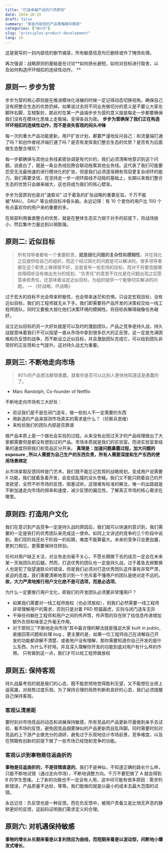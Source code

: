 ```yaml
---
title: "打造卓越产品的六项原则"
date: 2024-10-15
draft: false
summary: "来自内部信的产品策略精华摘录"
categories: ["Work"]
slug: "principles-product-development"
lang: zh
---
```



这是我写的一封内部信的删节摘录，所有敏感信息均已删除或作了掩饰处理。

再次强调：战略原则的基础是在讨论**如何扬长避短，如何对目标进行取舍，以及如何构造环环相扣的连续性动作。 **

## 原则一: 步步为营

步步为营的核心原则是在推进模块化进展的时候一定记得动态切换视角，确保自己没有把整合生态的优势扔掉。如果说过去将不同业务做切分的意义是不要让大家左脚拌右脚，互相掣肘，那此时在某一产品端步步为营的意义就是每走一步都要确保我们没有在模块化思维上走极端，变得各自为政。 **步步为营确保了我们正在构造环环相扣的连续性动作，而不是丧失客观的闷头冲锋**

每一次的重大产品功能更新，用户扩张计划，都要严谨地反问自己：和流量端打通了吗？和创作者经济端打通了吗？是否有发挥我们整合生态的优势？是否有为后面做生态整合埋坑？

每一步都确保与其他业务线紧密协调是有代价的，我们必须清晰地意识到这个问题。说直白了，就是一条业务线拉胯会联动拖累其他业务线。这代表了我们可能要忍受无法最快速的进行模块化的扩张，但是我们必须逐渐拥有驾驭更复杂闭环的能力。我们需要坚信，在坚持走一步一闭环路线不动摇的基础上，长期以来我们整合生态的优势只会越来越大，这也将成为我们的核心壁垒。

步步为营原则也是对"速胜论" 过于着急的扩张战略的重要反驳。千万不能被"MAU， DAU" 等业绩目标冲昏头脑。永远记得：有 10 个爱你的用户比 100 个有点喜欢你的用户来的重要的多。

在局部利用垂直整合的优势，就是在整体生态实力弱于对手的前提下，将战场放小，然后集中力量达到以弱胜强。

## 原则二: 近似目标

> 所有领导者都有一个重要职责，**就是弱化问题的复杂性和模糊性**，并在简化之后提供给自己的组织，而这个经过简化的问题是可以解决的。很多领导者都在这个职责上做得很不好，总是宣布一些宏伟的目标，而对于将要克服哪些障碍却没有做出充分的规划。"负责任"的意思不仅仅是在问题出现之后愿意承担责任，还意味着设定近似目标，为组织提供一个能够切实解决的问题。
— 《好战略，坏战略》
> 

过于宏大的目标不光会带来积极性，也会带来迷茫和恐惧。只设定宏观目标，没有近似目标，我们的工程师就无从下手。我们即需要将产品开发的决策权交给一线工程师团队，同时又要极大弱化他们决策环境的模糊性。将目标拆解得越像任务越好。

设立近似目标的另一大好处就是可以及时的激励团队。产品之竞争是持久战，持久战就意味着我们不可以指望一直从市场中拿到很多巨大的正反馈，这一定是充满困难和负反馈的战争，而不断设立近似目标，并且激励团队完成它，可以给到团队非常好的正反馈和士气提升。这对持久战尤为重要。

## 原则三: 不断地走向市场

> 90%的产品想法都很愚蠢，就看你是否可以比别人更快地知道这是愚蠢的了。
- Marc Randolph, Co-founder of Netflix
> 

不断地走向市场有三大好处：

- 验证我们是不是在闭门造车，做一些别人不一定需要的东西
- 用新造的产品来探测市场真实的需求是什么？（侦察兵思维）
- 来检验我们的团队内部是否靠谱

做产品本质上是一个做社会实验的过程。从来没有出现过天才的产品经理做出了大家都需要但是都没有想到过的产品。市场本质就是我们的实验室。而进实验室拿结果的速度将把我们和竞品区分开来。 **真理是：加速问题暴露过程，加大问题的 exposure , 所以人需要为自己生产的东西负责，所有人需要深度和生产东西的使用场景绑定**

从市场拿取反馈同样是门艺术。我们既不能忘记宏观的战略规划，变成用户说需要 X 功能，我们就着急着开发，会变成乱撞的没头苍蝇。我们又不能只顾着自己的开发欲望，全然不听市场的反馈，阻塞试听。这很难有标准的解法，唯一的出路就是不断加速走向市场的频率和速度，减少反馈的偏见性，了解真正市场的核心需求在哪里。

## 原则四: 打造用户文化

我们在意识到产品竞争一定是持久战的原因后，我们就可以快速的意识到，我们需要的一定是铁打的优秀团队来完成这一使命。如同上文讲述的竞争的三个阶段中说到，我们现阶段还处于阶段一的前期，难度不能算最大。未来的竞争只会更血腥，更刺刀相见，更需要保持住拼劲。

任何对用户缺乏关注，对业务走向毫不关心，不愿长期做下去的成员一定会在未来某一天拖团队的后腿。然而，打造优秀的团队也一定是持久战，过于着急去频繁换人也是犯了指望速胜论的错误，但是我们必须对打造优秀团队这件事有非常严肃，紧迫的态度。我们需要清晰地意识到一个充斥着不懂用户的团队是绝对走不远的。 **故，大力严肃地推行用户文化绝不是可选项，而是必选项**。

为什么一定要推行用户文化，即我们的开发团队必须要非常懂用户？

- 如果我们需要对一线工程师放权（也必须放权），则我们必然需要一线工程师非常理解用户的需求，否则只是对着 PRD 照猫画虎，实则与闭门造车无异
- 干掉任何躺在工程师和用户之间的传声筒，传声筒的存在除了给信息传递增加额外负担和噪音之外毫无作用。
- 对于原则三"不断地走向市场"其中最合理的解法就是强迫大家 built in public, 直接回答问题和处理 bug ，更主要的是，如果一位工程师自己在讲解自己开发的功能都讲解不清楚，或者用户没有理解，那你需要知道你自己开发的是什么东西，为什么不好用。并且深入理解你开发的功能到底对用户有什么样的作用。 只有做到这一点，我们才可以给工程师做放权

## 原则五: 保持客观

持久战最考验的就是我们的心态，既不能悲悯地觉得胜利无望，又不能想在业绩上逞英雄，对局势过度乐观。为了保持合理的局势判断和良好的心态，我们必须提醒自己保持客观。

### **客观认清差距**

要时刻对市场竞品的动态和进展保持敏感，所有竞品的产品更新尽量做到亲手去试验，看市场的反馈，避免因竞品烟雾弹似的产品更新而自乱阵脚。同时需要时刻对竞品的上下游产业做充分的调研，避免过于乐观地估计市场前景，竞争难度，以及在预期有创新的前提下做了一些市场已经饱和竞争的功能。

### **客观认识到事物是往返曲折的**

**事物是往返曲折的，不是径情直遂的**。我们不是神仙，不知道正确的路长什么样，只能不断地试错（通过走向市场），不断地调整方向。千万不要犯做了 A 就会得到 B 的学生思维。上了新的功能也不一定会有人用，这中间可能有很多原因：需求判断错误，产品质量不达标，等等。我们能做的就是以最小的成本去最大范围的试错。

永远记住：负反馈也是一种反馈。而在负反馈中，被用户责备又是比悄无声息的静默更好的反馈，这起码证明我们需求定义的合理。

## 原则六: 对机遇保持敏感

**事物的增长从长期来看是以复利效应为曲线，而短期来看是以波动型，间断地小爆发式增长**。